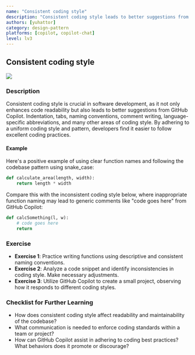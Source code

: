 ```yaml
---
name: "Consistent coding style"
description: "Consistent coding style leads to better suggestions from GitHub Copilot."
authors: [yuhattor] 
category: design-pattern
platforms: [copilot, copilot-chat]
level: lv3
---
```


## Consistent coding style

[<img src="https://img.shields.io/badge/Lv3-Mature_Best_Practice-brightgreen">](https://github.com/orgs/AI-Native-Development/projects/1/)

### Description

Consistent coding style is crucial in software development, as it not only enhances code readability but also leads to better suggestions from GitHub Copilot. Indentation, tabs, naming conventions, comment writing, language-specific abbreviations, and many other areas of coding style. By adhering to a uniform coding style and pattern, developers find it easier to follow excellent coding practices. 

#### Example

Here's a positive example of using clear function names and following the codebase pattern using snake_case:

```python
def calculate_area(length, width):
    return length * width
```

Compare this with the inconsistent coding style below, where inappropriate function naming may lead to generic comments like "code goes here" from GitHub Copilot:

```python
def calcSomething(l, w):
    # code goes here
    return
```

### Exercise

- **Exercise 1**: Practice writing functions using descriptive and consistent naming conventions.
- **Exercise 2**: Analyze a code snippet and identify inconsistencies in coding style. Make necessary adjustments.
- **Exercise 3**: Utilize GitHub Copilot to create a small project, observing how it responds to different coding styles.

### Checklist for Further Learning

- How does consistent coding style affect readability and maintainability of the codebase?
- What communication is needed to enforce coding standards within a team or project?
- How can GitHub Copilot assist in adhering to coding best practices? What behaviors does it promote or discourage?